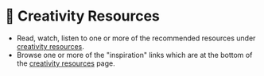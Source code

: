 # 🤩 Creativity Resources



* Read, watch, listen to one or more of the recommended resources under [creativity resources](../creativity-resources.md).
* Browse one or more of the "inspiration" links which are at the bottom of the [creativity resources](../creativity-resources.md) page.
